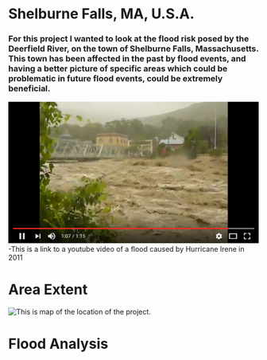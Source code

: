 # Shelburne Falls, MA, U.S.A.
### For this project I wanted to look at the flood risk posed by the Deerfield River, on the town of Shelburne Falls, Massachusetts. This town has been affected in the past by flood events, and having a better picture of specific areas which could be problematic in future flood events, could be extremely beneficial. 
[![Youtube Video of a 2011 Flood](Video_scn_sht.png)](https://youtu.be/-YuQWLGA870)
-This is a link to a youtube video of a flood caused by Hurricane Irene in 2011

# Area Extent
![This is map of the location of the project.](insetmap.png)

# Flood Analysis
